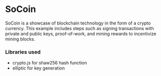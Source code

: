 # SoCoin

SoCoin is a showcase of blockchain technology in the form of a crypto currency. This example includes steps such as signing transactions with private and public keys, proof-of-work, and mining rewards to incentivize mining blocks. 

### Libraries used
- crypto.js for shaw256 hash function
- elliptic for key generation